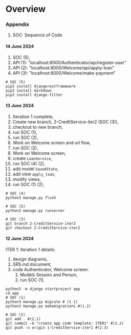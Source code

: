 # Overview

### Appendix
1. SOC: Sequence of Code

#### 14 June 2024

1. SOC (5),
2. API (1): "localhost:8000/Authenticator/api/register-user"
3. API (2): "localhost:8000/Welcome/api/apply-loan"
3. API (3): "localhost:8000/Welcome/make-payment"

```shell
# SOC (5)
pip3 install djangorestframework
pip3 install markdown
pip3 install django-filter
```

#### 13 June 2024

1. Iteration 1 complete,
2. Create new branch, 2-CreditService-iter2 (SOC (3)),
3. checkout to new branch,
4. run SOC (1),
5. run SOC (2),
6. Work on Welcome screen and url flow,
7. run SOC (2),
8. Work on Welcome screen,
9. create ```LoanService```,
10. run SOC (4) (2),
11. add model ```SavedState```,
12. add view ```apply_loan```,
13. modify views,
14. run SOC (1) (2),

```shell
# SOC (4)
python3 manage.py flush

# SOC (5)
python3 manage.py runserver
```

```shell
# SOC (3)
git branch 2-CreditService-iter2
git checkout 2-CreditService-iter2
```

#### 12 June 2024

ITER 1:
Iteration 1 details:

1. design diagrams,
2. SRS.md document,
3. code Authenticator, Welcome screen:
    1. Models Session and Person,
    2. run SOC (1),

```shell
python3 -m django startproject app
cd app
# SOC (1)
python3 manage.py migrate # (1.1)
python3 manage.py makemigrations #(1.2)
```

```shell 
# SOC (2)
git add . #(2.1)
git commit -m "create app code template: ITER1" #(2.2)
git push -u origin 1-CreditService-iter1 #(2.3)
```
